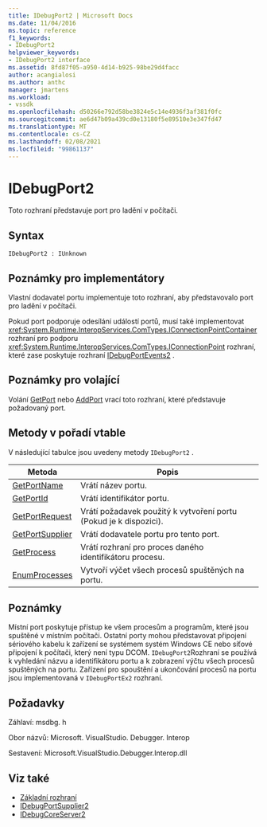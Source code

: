 ```yaml
---
title: IDebugPort2 | Microsoft Docs
ms.date: 11/04/2016
ms.topic: reference
f1_keywords:
- IDebugPort2
helpviewer_keywords:
- IDebugPort2 interface
ms.assetid: 8fd87f05-a950-4d14-b925-98be29d4facc
author: acangialosi
ms.author: anthc
manager: jmartens
ms.workload:
- vssdk
ms.openlocfilehash: d50266e792d58be3824e5c14e4936f3af381f0fc
ms.sourcegitcommit: ae6d47b09a439cd0e13180f5e89510e3e347fd47
ms.translationtype: MT
ms.contentlocale: cs-CZ
ms.lasthandoff: 02/08/2021
ms.locfileid: "99861137"
---
```

# <a name="idebugport2"></a>IDebugPort2
Toto rozhraní představuje port pro ladění v počítači.

## <a name="syntax"></a>Syntax

```
IDebugPort2 : IUnknown
```

## <a name="notes-for-implementers"></a>Poznámky pro implementátory
 Vlastní dodavatel portu implementuje toto rozhraní, aby představovalo port pro ladění v počítači.

 Pokud port podporuje odesílání událostí portů, musí také implementovat <xref:System.Runtime.InteropServices.ComTypes.IConnectionPointContainer> rozhraní pro podporu <xref:System.Runtime.InteropServices.ComTypes.IConnectionPoint> rozhraní, které zase poskytuje rozhraní [IDebugPortEvents2](../../../extensibility/debugger/reference/idebugportevents2.md) .

## <a name="notes-for-callers"></a>Poznámky pro volající
 Volání [GetPort](../../../extensibility/debugger/reference/idebugportsupplier2-getport.md) nebo [AddPort](../../../extensibility/debugger/reference/idebugportsupplier2-addport.md) vrací toto rozhraní, které představuje požadovaný port.

## <a name="methods-in-vtable-order"></a>Metody v pořadí vtable
 V následující tabulce jsou uvedeny metody `IDebugPort2` .

|Metoda|Popis|
|------------|-----------------|
|[GetPortName](../../../extensibility/debugger/reference/idebugport2-getportname.md)|Vrátí název portu.|
|[GetPortId](../../../extensibility/debugger/reference/idebugport2-getportid.md)|Vrátí identifikátor portu.|
|[GetPortRequest](../../../extensibility/debugger/reference/idebugport2-getportrequest.md)|Vrátí požadavek použitý k vytvoření portu (Pokud je k dispozici).|
|[GetPortSupplier](../../../extensibility/debugger/reference/idebugport2-getportsupplier.md)|Vrátí dodavatele portu pro tento port.|
|[GetProcess](../../../extensibility/debugger/reference/idebugport2-getprocess.md)|Vrátí rozhraní pro proces daného identifikátoru procesu.|
|[EnumProcesses](../../../extensibility/debugger/reference/idebugport2-enumprocesses.md)|Vytvoří výčet všech procesů spuštěných na portu.|

## <a name="remarks"></a>Poznámky
 Místní port poskytuje přístup ke všem procesům a programům, které jsou spuštěné v místním počítači. Ostatní porty mohou představovat připojení sériového kabelu k zařízení se systémem systém Windows CE nebo síťové připojení k počítači, který není typu DCOM. `IDebugPort2`Rozhraní se používá k vyhledání názvu a identifikátoru portu a k zobrazení výčtu všech procesů spuštěných na portu. Zařízení pro spouštění a ukončování procesů na portu jsou implementovaná v `IDebugPortEx2` rozhraní.

## <a name="requirements"></a>Požadavky
 Záhlaví: msdbg. h

 Obor názvů: Microsoft. VisualStudio. Debugger. Interop

 Sestavení: Microsoft.VisualStudio.Debugger.Interop.dll

## <a name="see-also"></a>Viz také
- [Základní rozhraní](../../../extensibility/debugger/reference/core-interfaces.md)
- [IDebugPortSupplier2](../../../extensibility/debugger/reference/idebugportsupplier2.md)
- [IDebugCoreServer2](../../../extensibility/debugger/reference/idebugcoreserver2.md)
